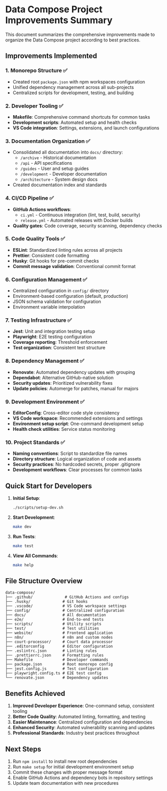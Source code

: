 # Data Compose Project Improvements Summary

This document summarizes the comprehensive improvements made to organize the Data Compose project according to best practices.

## Improvements Implemented

### 1. Monorepo Structure ✅
- Created root `package.json` with npm workspaces configuration
- Unified dependency management across all sub-projects
- Centralized scripts for development, testing, and building

### 2. Developer Tooling ✅
- **Makefile**: Comprehensive command shortcuts for common tasks
- **Development scripts**: Automated setup and health checks
- **VS Code integration**: Settings, extensions, and launch configurations

### 3. Documentation Organization ✅
- Consolidated all documentation into `docs/` directory:
  - `/archive` - Historical documentation
  - `/api` - API specifications
  - `/guides` - User and setup guides
  - `/development` - Developer documentation
  - `/architecture` - System design docs
- Created documentation index and standards

### 4. CI/CD Pipeline ✅
- **GitHub Actions workflows**:
  - `ci.yml` - Continuous integration (lint, test, build, security)
  - `release.yml` - Automated releases with Docker builds
- **Quality gates**: Code coverage, security scanning, dependency checks

### 5. Code Quality Tools ✅
- **ESLint**: Standardized linting rules across all projects
- **Prettier**: Consistent code formatting
- **Husky**: Git hooks for pre-commit checks
- **Commit message validation**: Conventional commit format

### 6. Configuration Management ✅
- Centralized configuration in `config/` directory
- Environment-based configuration (default, production)
- JSON schema validation for configuration
- Environment variable interpolation

### 7. Testing Infrastructure ✅
- **Jest**: Unit and integration testing setup
- **Playwright**: E2E testing configuration
- **Coverage reporting**: Threshold enforcement
- **Test organization**: Consistent test structure

### 8. Dependency Management ✅
- **Renovate**: Automated dependency updates with grouping
- **Dependabot**: Alternative GitHub-native solution
- **Security updates**: Prioritized vulnerability fixes
- **Update policies**: Automerge for patches, manual for majors

### 9. Development Environment ✅
- **EditorConfig**: Cross-editor code style consistency
- **VS Code workspace**: Recommended extensions and settings
- **Environment setup script**: One-command development setup
- **Health check utilities**: Service status monitoring

### 10. Project Standards ✅
- **Naming conventions**: Script to standardize file names
- **Directory structure**: Logical organization of code and assets
- **Security practices**: No hardcoded secrets, proper .gitignore
- **Development workflows**: Clear processes for common tasks

## Quick Start for Developers

1. **Initial Setup**:
   ```bash
   ./scripts/setup-dev.sh
   ```

2. **Start Development**:
   ```bash
   make dev
   ```

3. **Run Tests**:
   ```bash
   make test
   ```

4. **View All Commands**:
   ```bash
   make help
   ```

## File Structure Overview

```
data-compose/
├── .github/              # GitHub Actions and configs
├── .husky/              # Git hooks
├── .vscode/             # VS Code workspace settings
├── config/              # Centralized configuration
├── docs/                # All documentation
├── e2e/                 # End-to-end tests
├── scripts/             # Utility scripts
├── test/                # Test utilities
├── website/             # Frontend application
├── n8n/                 # n8n and custom nodes
├── court-processor/     # Court data processor
├── .editorconfig        # Editor configuration
├── .eslintrc.json       # Linting rules
├── .prettierrc.json     # Formatting rules
├── Makefile             # Developer commands
├── package.json         # Root monorepo config
├── jest.config.js       # Test configuration
├── playwright.config.ts # E2E test config
└── renovate.json        # Dependency updates
```

## Benefits Achieved

1. **Improved Developer Experience**: One-command setup, consistent tooling
2. **Better Code Quality**: Automated linting, formatting, and testing
3. **Easier Maintenance**: Centralized configuration and dependencies
4. **Enhanced Security**: Automated vulnerability scanning and updates
5. **Professional Standards**: Industry best practices throughout

## Next Steps

1. Run `npm install` to install new root dependencies
2. Run `make setup` for initial development environment setup
3. Commit these changes with proper message format
4. Enable GitHub Actions and dependency bots in repository settings
5. Update team documentation with new procedures